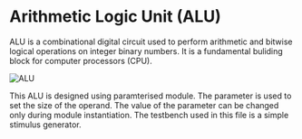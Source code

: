 # Arithmetic Logic Unit (ALU)
ALU is a combinational digital circuit used to perform arithmetic and bitwise logical operations on integer binary numbers. It is a fundamental buliding block for computer processors (CPU).

![ALU](https://github.com/poojitha-lagidi/ALU/assets/160959553/c4df7e3e-9ce5-47be-9b2f-eb9a3d2e5842)

This ALU is designed using paramterised module. The parameter is used to set the size of the operand. The value of the parameter can be changed only during module instantiation. 
The testbench used in this file is a  simple stimulus generator.
